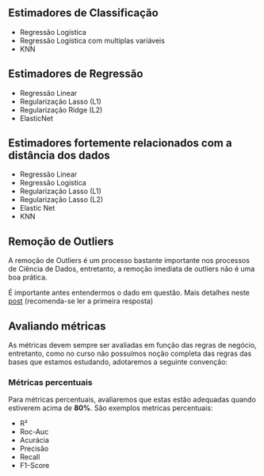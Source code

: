## Estimadores de Classificação

- Regressão Logística
- Regressão Logística com multiplas variáveis
- KNN

## Estimadores de Regressão

- Regressão Linear
- Regularização Lasso (L1)
- Regularização Ridge (L2)
- ElasticNet


## Estimadores fortemente relacionados com a distância dos dados

- Regressão Linear
- Regressão Logística
- Regularização Lasso (L1)
- Regularização Lasso (L2)
- Elastic Net
- KNN

## Remoção de Outliers

A remoção de Outliers é um processo bastante importante nos processos de Ciência de Dados, entretanto, a remoção imediata de outliers não é uma boa prática. 

É importante antes entendermos o dado em questão. Mais detalhes neste [post](https://datascience.stackexchange.com/questions/42952/should-i-remove-outliers-if-accuracy-and-cross-validation-score-drop-after-remov) (recomenda-se ler a primeira resposta)

## Avaliando métricas

As métricas devem sempre ser avaliadas em função das regras de negócio, entretanto, como no curso não possuímos noção completa das regras das bases que estamos estudando, adotaremos a seguinte convenção:

### Métricas percentuais

Para métricas percentuais, avaliaremos que estas estão adequadas quando estiverem acima de **80%**. São exemplos metricas percentuais:

- R²
- Roc-Auc
- Acurácia
- Precisão
- Recall
- F1-Score
